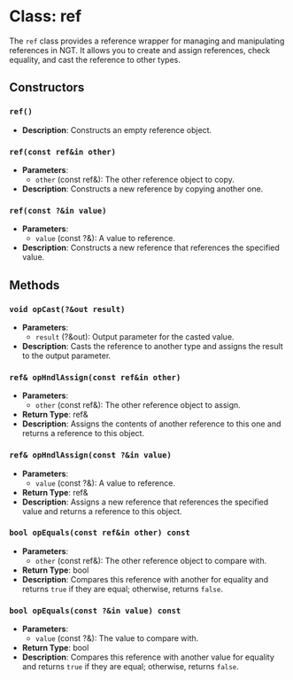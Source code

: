# Class: ref

The `ref` class provides a reference wrapper for managing and manipulating references in NGT. It allows you to create and assign references, check equality, and cast the reference to other types.

## Constructors

### `ref()`
- **Description**: Constructs an empty reference object.

### `ref(const ref&in other)`
- **Parameters**:
  - `other` (const ref&): The other reference object to copy.
- **Description**: Constructs a new reference by copying another one.

### `ref(const ?&in value)`
- **Parameters**:
  - `value` (const ?&): A value to reference.
- **Description**: Constructs a new reference that references the specified value.

## Methods

### `void opCast(?&out result)`
- **Parameters**:
  - `result` (?&out): Output parameter for the casted value.
- **Description**: Casts the reference to another type and assigns the result to the output parameter.

### `ref& opHndlAssign(const ref&in other)`
- **Parameters**:
  - `other` (const ref&): The other reference object to assign.
- **Return Type**: ref&
- **Description**: Assigns the contents of another reference to this one and returns a reference to this object.

### `ref& opHndlAssign(const ?&in value)`
- **Parameters**:
  - `value` (const ?&): A value to reference.
- **Return Type**: ref&
- **Description**: Assigns a new reference that references the specified value and returns a reference to this object.

### `bool opEquals(const ref&in other) const`
- **Parameters**:
  - `other` (const ref&): The other reference object to compare with.
- **Return Type**: bool
- **Description**: Compares this reference with another for equality and returns `true` if they are equal; otherwise, returns `false`.

### `bool opEquals(const ?&in value) const`
- **Parameters**:
  - `value` (const ?&): The value to compare with.
- **Return Type**: bool
- **Description**: Compares this reference with another value for equality and returns `true` if they are equal; otherwise, returns `false`.

